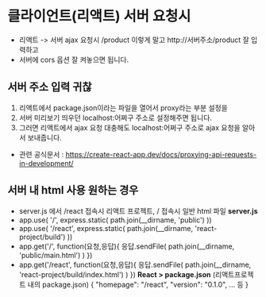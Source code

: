 # 클라이언트(리액트) 서버 요청시
- 리액트 -> 서버 ajax 요청시 /product 이렇게 말고 http://서버주소/product 잘 입력하고
- 서버에 cors 옵션 잘 켜놓으면 됩니다. 

## 서버 주소 입력 귀찮
1. 리액트에서 package.json이라는 파일을 열어서 proxy라는 부분 설정을
2. 서버 미리보기 띄우던 localhost:어쩌구 주소로 설정해주면 됩니다. 
3. 그러면 리액트에서 ajax 요청 대충해도 localhost:어쩌구 주소로 ajax 요청을 알아서 보내줍니다. 
- 관련 공식문서 : https://create-react-app.dev/docs/proxying-api-requests-in-development/

## 서버 내 html 사용 원하는 경우
- server.js 에서 /react 접속시 리액트 프로젝트, / 접속시 일반 html 파일
**server.js**
- app.use( '/', express.static( path.join(__dirname, 'public') ))
- app.use( '/react', express.static( path.join(__dirname, 'react-project/build') ))
- app.get('/', function(요청,응답){
  응답.sendFile( path.join(__dirname, 'public/main.html') )
}) 
- app.get('/react', function(요청,응답){
  응답.sendFile( path.join(__dirname, 'react-project/build/index.html') )
})
**React > package.json**
(리액트프로젝트 내의 package.json)
{
  "homepage": "/react",
  "version": "0.1.0",
  ... 등
} 